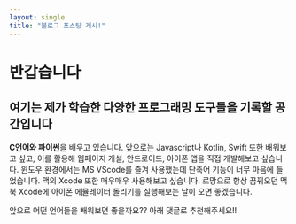 ```yaml
---
layout: single
title: "블로그 포스팅 게시!"
---
```

# 반갑습니다
## 여기는 제가 학습한 다양한 프로그래밍 도구들을 기록할 공간입니다

**C언어와 파이썬**을 배우고 있습니다.
앞으로는 Javascript나 Kotlin, Swift 또한 배워보고 싶고, 이를 활용해 웹페이지 개설, 안드로이드, 아이폰 앱을 직접 개발해보고 싶습니다. 
윈도우 환경에서는 MS VScode를 즐겨 사용했는데 단축어 기능이 너무 마음에 들었습니다. 
맥의 Xcode 또한 매우매우 사용해보고 싶습니다. 
로망으로 항상 꿈꿔오던 맥북 Xcode에 아이폰 에뮬레이터 돌리기를 실행해보는 날이 오면 좋겠습니다. 

앞으로 어떤 언어들을 배워보면 좋을까요??
아래 댓글로 추천해주세요!!
